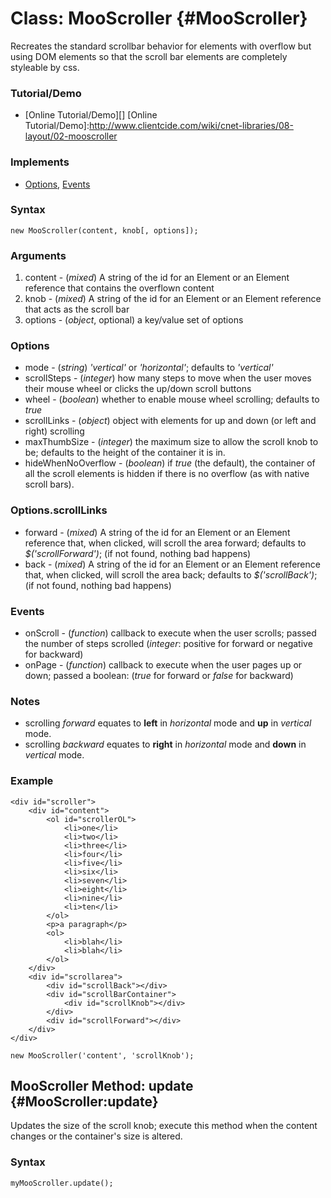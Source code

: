 Class: MooScroller {#MooScroller}
=================================

Recreates the standard scrollbar behavior for elements with overflow but using DOM elements so that the scroll bar elements are completely styleable by css.

### Tutorial/Demo

* [Online Tutorial/Demo][]
[Online Tutorial/Demo]:http://www.clientcide.com/wiki/cnet-libraries/08-layout/02-mooscroller

### Implements

* [Options][], [Events][]

### Syntax

	new MooScroller(content, knob[, options]);

### Arguments

1. content - (*mixed*) A string of the id for an Element or an Element reference that contains the overflown content
2. knob - (*mixed*) A string of the id for an Element or an Element reference that acts as the scroll bar
3. options - (*object*, optional) a key/value set of options

### Options

* mode - (*string*) *'vertical'* or *'horizontal'*; defaults to *'vertical'*
* scrollSteps - (*integer*) how many steps to move when the user moves their mouse wheel or clicks the up/down scroll buttons
* wheel - (*boolean*) whether to enable mouse wheel scrolling; defaults to *true*
* scrollLinks - (*object*) object with elements for up and down (or left and right) scrolling
* maxThumbSize - (*integer*) the maximum size to allow the scroll knob to be; defaults to the height of the container it is in.
* hideWhenNoOverflow - (*boolean*) if *true* (the default), the container of all the scroll elements is hidden if there is no overflow (as with native scroll bars).

### Options.scrollLinks
* forward - (*mixed*) A string of the id for an Element or an Element reference that, when clicked, will scroll the area forward; defaults to *$('scrollForward')*; (if not found, nothing bad happens)
* back - (*mixed*) A string of the id for an Element or an Element reference that, when clicked, will scroll the area back; defaults to *$('scrollBack')*; (if not found, nothing bad happens)
	
### Events

* onScroll - (*function*) callback to execute when the user scrolls; passed the number of steps scrolled (*integer*: positive for forward or negative for backward)
* onPage - (*function*) callback to execute when the user pages up or down; passed a boolean: (*true* for forward or *false* for backward)

### Notes

* scrolling *forward* equates to **left** in *horizontal* mode and **up** in *vertical* mode.
* scrolling *backward* equates to **right** in *horizontal* mode and **down** in *vertical* mode.

### Example

	<div id="scroller">
		<div id="content">
			<ol id="scrollerOL">
				<li>one</li>
				<li>two</li>
				<li>three</li>
				<li>four</li>
				<li>five</li>
				<li>six</li>
				<li>seven</li>
				<li>eight</li>
				<li>nine</li>
				<li>ten</li>
			</ol>
			<p>a paragraph</p>
			<ol>
				<li>blah</li>
				<li>blah</li>
			</ol>
		</div>
		<div id="scrollarea">
			<div id="scrollBack"></div>
			<div id="scrollBarContainer">
				<div id="scrollKnob"></div>
			</div>
			<div id="scrollForward"></div>
		</div>
	</div>

	new MooScroller('content', 'scrollKnob');

MooScroller Method: update {#MooScroller:update}
------------------------------------------------

Updates the size of the scroll knob; execute this method when the content changes or the container's size is altered.

### Syntax

	myMooScroller.update();

[Options]: http://docs.mootools.net/Class/Class.Extras#Options
[Events]: http://docs.mootools.net/Class/Class.Extras#Events
